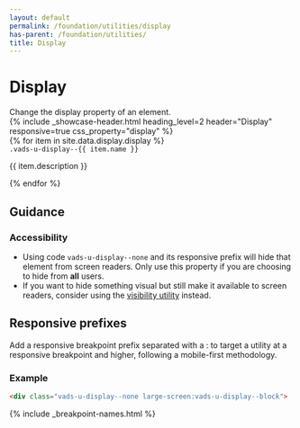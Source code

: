 ```yaml
---
layout: default
permalink: /foundation/utilities/display
has-parent: /foundation/utilities/
title: Display
---
```


# Display

<div class="va-introtext">
Change the display property of an element.
</div>

<div class="site-showcase">
  {%
    include _showcase-header.html
    heading_level=2
    header="Display"
    responsive=true
    css_property="display"
  %}
  <div class="vads-l-row">
    {% for item in site.data.display.display %}
      <div class="vads-l-col--12 site-showcase__col vads-u-display--flex vads-u-flex-direction--column {% if forloop.index == 1 %}vads-u-border-top--0{% endif %}">
        <div>
          <code class="code">.vads-u-display--{{ item.name }} </code>
        </div>
        <div>
          <p>{{ item.description }}</p>
        </div>
      </div>
    {% endfor %}
  </div>
</div>

## Guidance

### Accessibility

- Using code `vads-u-display--none` and its responsive prefix will hide that element from screen readers. Only use this property if you are choosing to hide from **all** users.
- If you want to hide something visual but still make it available to screen readers, consider using the [visibility utility](visibility.html) instead.

## Responsive prefixes

Add a responsive breakpoint prefix separated with a : to target a utility at a responsive breakpoint and higher, following a mobile-first methodology.

### Example

```html
<div class="vads-u-display--none large-screen:vads-u-display--block">
```
{% include _breakpoint-names.html %}